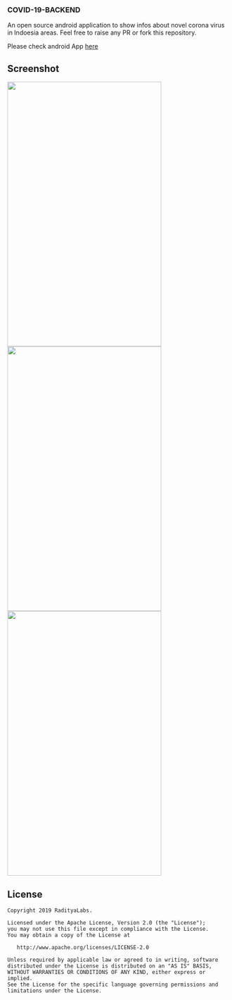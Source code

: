 ### COVID-19-BACKEND

An open source android application to show infos about novel corona virus in Indoesia areas. Feel free to raise any PR or fork this repository.

Please check android App [here](https://github.com/radityagumay/COVID-19-ANDROID)


Screenshot
----------
<img src="https://github.com/radityagumay/COVID-19-ANDROID/blob/master/public/images/Screenshot_1584412239.png" width="350" height="600" />

<img src="https://github.com/radityagumay/COVID-19-ANDROID/blob/master/public/images/Screenshot_1584326466.png" width="350" height="600" />

<img src="https://github.com/radityagumay/COVID-19-ANDROID/blob/master/public/images/Screenshot_1584326470.png" width="350" height="600" />

License
-------
```
Copyright 2019 RadityaLabs.

Licensed under the Apache License, Version 2.0 (the "License");
you may not use this file except in compliance with the License.
You may obtain a copy of the License at

   http://www.apache.org/licenses/LICENSE-2.0

Unless required by applicable law or agreed to in writing, software
distributed under the License is distributed on an "AS IS" BASIS,
WITHOUT WARRANTIES OR CONDITIONS OF ANY KIND, either express or implied.
See the License for the specific language governing permissions and
limitations under the License.
```